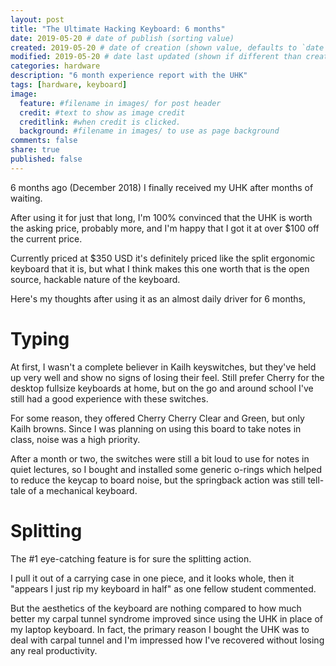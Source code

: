 ```yaml
---
layout: post
title: "The Ultimate Hacking Keyboard: 6 months"
date: 2019-05-20 # date of publish (sorting value)
created: 2019-05-20 # date of creation (shown value, defaults to `date`)
modified: 2019-05-20 # date last updated (shown if different than created)
categories: hardware
description: "6 month experience report with the UHK"
tags: [hardware, keyboard]
image:
  feature: #filename in images/ for post header
  credit: #text to show as image credit
  creditlink: #when credit is clicked.
  background: #filename in images/ to use as page background
comments: false
share: true
published: false
---
```


6 months ago (December 2018) I finally received my UHK after months of waiting.

After using it for just that long, I'm 100% convinced that the UHK is worth the asking price, probably more, and I'm happy that I got it at over $100 off the current price.

Currently priced at $350 USD it's definitely priced like the split ergonomic keyboard that it is, but what I think makes this one worth that is the open source, hackable nature of the keyboard.

Here's my thoughts after using it as an almost daily driver for 6 months,


# Typing

At first, I wasn't a complete believer in Kailh keyswitches, but they've held up very well and show no signs of losing their feel. Still prefer Cherry for the desktop fullsize keyboards at home, but on the go and around school I've still had a good experience with these switches.

For some reason, they offered Cherry Cherry Clear and Green, but only Kailh browns. Since I was planning on using this board to take notes in class, noise was a high priority.

After a month or two, the switches were still a bit loud to use for notes in quiet lectures, so I bought and installed some generic o-rings which helped to reduce the keycap to board noise, but the springback action was still tell-tale of a mechanical keyboard.

# Splitting

The #1 eye-catching feature is for sure the splitting action.

I pull it out of a carrying case in one piece, and it looks whole, then it "appears I just rip my keyboard in half" as one fellow student commented.

But the aesthetics of the keyboard are nothing compared to how much better my carpal tunnel syndrome improved since using the UHK in place of my laptop keyboard. In fact, the primary reason I bought the UHK was to deal with carpal tunnel and I'm impressed how I've recovered without losing any real productivity.
